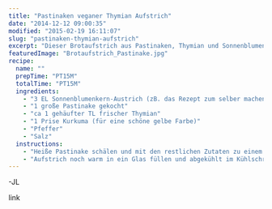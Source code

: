 ```yaml
---
title: "Pastinaken veganer Thymian Aufstrich"
date: "2014-12-12 09:00:35"
modified: "2015-02-19 16:11:07"
slug: "pastinaken-thymian-aufstrich"
excerpt: "Dieser Brotaufstrich aus Pastinaken, Thymian und Sonnenblumenkernen, lässt sich ganz einfach selbst machen und schmeckt richtig lecker!"
featuredImage: "Brotaufstrich_Pastinake.jpg"
recipe:
  name: ""
  prepTime: "PT15M"
  totalTime: "PT15M"
  ingredients:
    - "3 EL Sonnenblumenkern-Austrich (zB. das Rezept zum selber machen findet ihr [url href=\"https://www.veganblatt.com/sonnenblumenkern-aufstrich\"]hier[/url])"
    - "1 große Pastinake gekocht"
    - "ca 1 gehäufter TL frischer Thymian"
    - "1 Prise Kurkuma (für eine schöne gelbe Farbe)"
    - "Pfeffer"
    - "Salz"
  instructions:
    - "Heiße Pastinake schälen und mit den restlichen Zutaten zu einem Brei mixen."
    - "Aufstrich noch warm in ein Glas füllen und abgekühlt im Kühlschrank lagern."
---
```


\-JL

link
